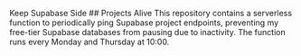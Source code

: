 Keep Supabase Side ## Projects Alive
This repository contains a serverless function to periodically ping Supabase project endpoints, preventing my free-tier Supabase databases from pausing due to inactivity. The function runs every Monday and Thursday at 10:00.
